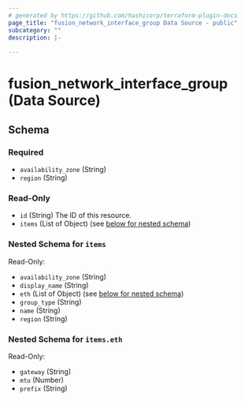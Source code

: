 ```yaml
---
# generated by https://github.com/hashicorp/terraform-plugin-docs
page_title: "fusion_network_interface_group Data Source - public"
subcategory: ""
description: |-
  
---
```


# fusion_network_interface_group (Data Source)





<!-- schema generated by tfplugindocs -->
## Schema

### Required

- `availability_zone` (String)
- `region` (String)

### Read-Only

- `id` (String) The ID of this resource.
- `items` (List of Object) (see [below for nested schema](#nestedatt--items))

<a id="nestedatt--items"></a>
### Nested Schema for `items`

Read-Only:

- `availability_zone` (String)
- `display_name` (String)
- `eth` (List of Object) (see [below for nested schema](#nestedobjatt--items--eth))
- `group_type` (String)
- `name` (String)
- `region` (String)

<a id="nestedobjatt--items--eth"></a>
### Nested Schema for `items.eth`

Read-Only:

- `gateway` (String)
- `mtu` (Number)
- `prefix` (String)


